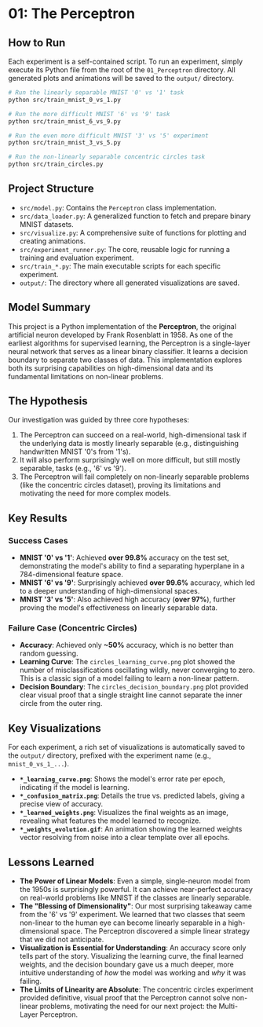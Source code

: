 # 01: The Perceptron

## How to Run

Each experiment is a self-contained script. To run an experiment, simply execute its Python file from the root of the `01_Perceptron` directory. All generated plots and animations will be saved to the `output/` directory.

```bash
# Run the linearly separable MNIST '0' vs '1' task
python src/train_mnist_0_vs_1.py

# Run the more difficult MNIST '6' vs '9' task
python src/train_mnist_6_vs_9.py

# Run the even more difficult MNIST '3' vs '5' experiment
python src/train_mnist_3_vs_5.py

# Run the non-linearly separable concentric circles task
python src/train_circles.py

```

## Project Structure

*   `src/model.py`: Contains the `Perceptron` class implementation.
*   `src/data_loader.py`: A generalized function to fetch and prepare binary MNIST datasets.
*   `src/visualize.py`: A comprehensive suite of functions for plotting and creating animations.
*   `src/experiment_runner.py`: The core, reusable logic for running a training and evaluation experiment.
*   `src/train_*.py`: The main executable scripts for each specific experiment.
*   `output/`: The directory where all generated visualizations are saved.

## Model Summary

This project is a Python implementation of the **Perceptron**, the original artificial neuron developed by Frank Rosenblatt in 1958. As one of the earliest algorithms for supervised learning, the Perceptron is a single-layer neural network that serves as a linear binary classifier. It learns a decision boundary to separate two classes of data. This implementation explores both its surprising capabilities on high-dimensional data and its fundamental limitations on non-linear problems.

## The Hypothesis

Our investigation was guided by three core hypotheses:
1.  The Perceptron can succeed on a real-world, high-dimensional task if the underlying data is mostly linearly separable (e.g., distinguishing handwritten MNIST '0's from '1's).
2.  It will also perform surprisingly well on more difficult, but still mostly separable, tasks (e.g., '6' vs '9').
3.  The Perceptron will fail completely on non-linearly separable problems (like the concentric circles dataset), proving its limitations and motivating the need for more complex models.

## Key Results

### Success Cases
*   **MNIST '0' vs '1'**: Achieved **over 99.8%** accuracy on the test set, demonstrating the model's ability to find a separating hyperplane in a 784-dimensional feature space.
*   **MNIST '6' vs '9'**: Surprisingly achieved **over 99.6%** accuracy, which led to a deeper understanding of high-dimensional spaces.
*   **MNIST '3' vs '5'**: Also achieved high accuracy (**over 97%**), further proving the model's effectiveness on linearly separable data.

### Failure Case (Concentric Circles)
*   **Accuracy**: Achieved only **~50%** accuracy, which is no better than random guessing.
*   **Learning Curve**: The `circles_learning_curve.png` plot showed the number of misclassifications oscillating wildly, never converging to zero. This is a classic sign of a model failing to learn a non-linear pattern.
*   **Decision Boundary**: The `circles_decision_boundary.png` plot provided clear visual proof that a single straight line cannot separate the inner circle from the outer ring.

## Key Visualizations

For each experiment, a rich set of visualizations is automatically saved to the `output/` directory, prefixed with the experiment name (e.g., `mnist_0_vs_1_...`).
*   **`*_learning_curve.png`**: Shows the model's error rate per epoch, indicating if the model is learning.
*   **`*_confusion_matrix.png`**: Details the true vs. predicted labels, giving a precise view of accuracy.
*   **`*_learned_weights.png`**: Visualizes the final weights as an image, revealing what features the model learned to recognize.
*   **`*_weights_evolution.gif`**: An animation showing the learned weights vector resolving from noise into a clear template over all epochs.

## Lessons Learned

* **The Power of Linear Models**: Even a simple, single-neuron model from the 1950s is surprisingly powerful. It can achieve near-perfect accuracy on real-world problems like MNIST if the classes are linearly separable.
* **The "Blessing of Dimensionality"**: Our most surprising takeaway came from the '6' vs '9' experiment. We learned that two classes that seem non-linear to the human eye can become linearly separable in a high-dimensional space. The Perceptron discovered a simple linear strategy that we did not anticipate.
* **Visualization is Essential for Understanding**: An accuracy score only tells part of the story. Visualizing the learning curve, the final learned weights, and the decision boundary gave us a much deeper, more intuitive understanding of *how* the model was working and *why* it was failing.
* **The Limits of Linearity are Absolute**: The concentric circles experiment provided definitive, visual proof that the Perceptron cannot solve non-linear problems, motivating the need for our next project: the Multi-Layer Perceptron.